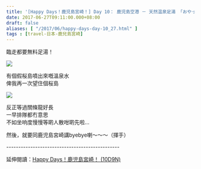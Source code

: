```yaml
---
title: '[Happy Days！鹿児島宮崎！] Day 10： 鹿児島空港 － 天然温泉足湯 「おやっとさぁ」 '
date: 2017-06-27T09:11:00.000+08:00
draft: false
aliases: [ "/2017/06/happy-days-day-10_27.html" ]
tags : [travel-日本-鹿兒島宮崎]
---
```


臨走都要無料足湯！  
  
![](/images/kojkmi10c.jpg)

有個假桜島噴出來嘅溫泉水  
俾我再一次望住個桜島  

![](/images/kojkmi10c1.jpg)

反正等過關條龍好長  
一早排隊都冇意思  
不如坐响度慢慢等啲人散咁啲先啦...  
  
  
然後，就要同鹿児島宮崎講byebye喇～～～（揮手）  
  
\-----------------------------------------------  
  
延伸閱讀：[Happy Days！鹿児島宮崎！ (10D9N)](https://hidie.net/kojkmi10d9n/)
